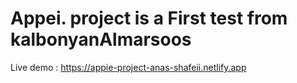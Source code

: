 # Appei. project is a First test from kalbonyanAlmarsoos
Live demo : https://appie-project-anas-shafeii.netlify.app
